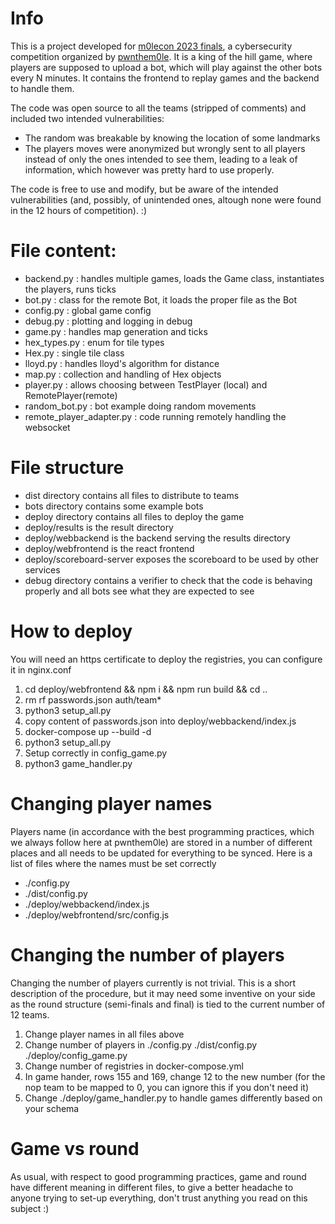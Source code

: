 # Info

This is a project developed for [m0lecon 2023 finals](https://m0lecon.it/), a cybersecurity competition organized by [pwnthem0le](https://pwnthem0le.polito.it/).
It is a king of the hill game, where players are supposed to upload a bot, which will play against the other bots every N minutes.
It contains the frontend to replay games and the backend to handle them.

The code was open source to all the teams (stripped of comments) and included two intended vulnerabilities:
 - The random was breakable by knowing the location of some landmarks
 - The players moves were anonymized but wrongly sent to all players instead of only the ones intended to see them, leading to a leak of information, which however was pretty hard to use properly.

The code is free to use and modify, but be aware of the intended vulnerabilities (and, possibly, of unintended ones, altough none were found in the 12 hours of competition). :)

# File content:

 - backend.py : handles multiple games, loads the Game class, instantiates the players, runs ticks
 - bot.py : class for the remote Bot, it loads the proper file as the Bot
 - config.py : global game config
 - debug.py : plotting and logging in debug
 - game.py : handles map generation and ticks
 - hex_types.py : enum for tile types
 - Hex.py : single tile class
 - lloyd.py : handles lloyd's algorithm for distance
 - map.py : collection and handling of Hex objects
 - player.py : allows choosing between TestPlayer (local) and RemotePlayer(remote)
 - random_bot.py : bot example doing random movements
 - remote_player_adapter.py : code running remotely handling the websocket

# File structure

 - dist directory contains all files to distribute to teams
 - bots directory contains some example bots
 - deploy directory contains all files to deploy the game
 - deploy/results is the result directory
 - deploy/webbackend is the backend serving the results directory
 - deploy/webfrontend is the react frontend
 - deploy/scoreboard-server exposes the scoreboard to be used by other services
 - debug directory contains a verifier to check that the code is behaving properly and all bots see what they are expected to see

# How to deploy

You will need an https certificate to deploy the registries, you can configure it in nginx.conf
 
   1. cd deploy/webfrontend && npm i && npm run build && cd .. 
   2. rm rf passwords.json auth/team*
   3. python3 setup_all.py
   4. copy content of passwords.json into deploy/webbackend/index.js
   5. docker-compose up --build -d
   6. python3 setup_all.py
   7. Setup correctly in config_game.py
   8. python3 game_handler.py

# Changing player names

Players name (in accordance with the best programming practices, which we always follow here at pwnthem0le) are stored in a number of different places and all needs to be updated for everything to be synced.
Here is a list of files where the names must be set correctly
 - ./config.py
 - ./dist/config.py
 - ./deploy/webbackend/index.js
 - ./deploy/webfrontend/src/config.js

# Changing the number of players

Changing the number of players currently is not trivial.
This is a short description of the procedure, but it may need some inventive on your side as the round structure (semi-finals and final) is tied to the current number of 12 teams.

 1. Change player names in all files above
 2. Change number of players in ./config.py ./dist/config.py ./deploy/config_game.py
 3. Change number of registries in docker-compose.yml
 4. In game hander, rows 155 and 169, change 12 to the new number (for the nop team to be mapped to 0, you can ignore this if you don't need it)
 5. Change ./deploy/game_handler.py to handle games differently based on your schema

# Game vs round

As usual, with respect to good programming practices, game and round have different meaning in different files, to give a better headache to anyone trying to set-up everything, don't trust anything you read on this subject :)
